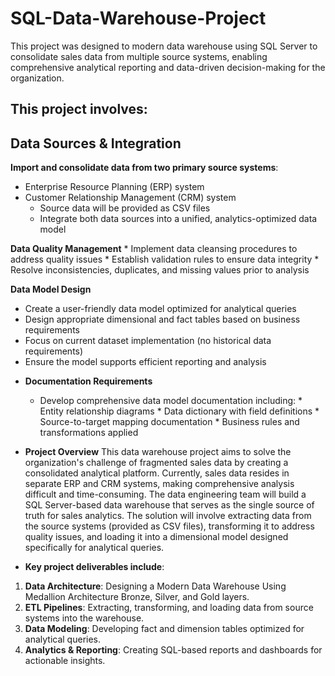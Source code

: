 # SQL-Data-Warehouse-Project

This project was designed to modern data warehouse using SQL Server to consolidate sales data from multiple source systems, enabling comprehensive analytical reporting and data-driven decision-making for the organization.

##  This project involves:

## Data Sources & Integration
 **Import and consolidate data from two primary source systems**:
   - Enterprise Resource Planning (ERP) system
   - Customer Relationship Management (CRM) system
       *	Source data will be provided as CSV files
       *	Integrate both data sources into a unified, analytics-optimized data model
    
  **Data Quality Management**
    *	Implement data cleansing procedures to address quality issues
    *	Establish validation rules to ensure data integrity
    *	Resolve inconsistencies, duplicates, and missing values prior to analysis
 
 **Data Model Design**
   *	Create a user-friendly data model optimized for analytical queries
   *	Design appropriate dimensional and fact tables based on business requirements
   *	Focus on current dataset implementation (no historical data requirements)
   *	Ensure the model supports efficient reporting and analysis

- **Documentation Requirements**
   *	Develop comprehensive data model documentation including: 
       *	Entity relationship diagrams
       * Data dictionary with field definitions
       *	Source-to-target mapping documentation
       * Business rules and transformations applied
   
- **Project Overview**
This data warehouse project aims to solve the organization's challenge of fragmented sales data by creating a consolidated analytical platform. Currently, sales data resides in separate ERP and CRM systems, making comprehensive analysis difficult and time-consuming.
The data engineering team will build a SQL Server-based data warehouse that serves as the single source of truth for sales analytics. The solution will involve extracting data from the source systems (provided as CSV files), transforming it to address quality issues, and loading it into a dimensional model designed specifically for analytical queries.

- **Key project deliverables include**:
1.	**Data Architecture**: Designing a Modern Data Warehouse Using Medallion Architecture Bronze, Silver, and Gold layers.
2.	**ETL Pipelines**: Extracting, transforming, and loading data from source systems into the warehouse.
3.	**Data Modeling**: Developing fact and dimension tables optimized for analytical queries.
4.	**Analytics & Reporting**: Creating SQL-based reports and dashboards for actionable insights.



